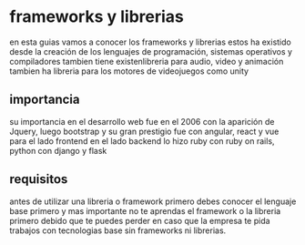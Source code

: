 # frameworks y librerias

en esta guias vamos a conocer los frameworks y librerias estos ha existido desde la creación de los lenguajes de programación, sistemas operativos y compiladores tambien tiene existenlibreria para audio, video y animación tambien ha libreria para los motores de videojuegos como unity

## importancia

su importancia en el desarrollo web fue en el 2006 con la aparición de Jquery, luego bootstrap y su gran prestigio fue con angular, react y vue para el lado frontend en el lado backend lo hizo ruby con ruby on rails, python con django y flask

## requisitos

antes de utilizar una libreria o framework primero debes conocer el lenguaje base primero y mas importante no te aprendas el framework o la libreria primero debido que te puedes perder en caso que la empresa te pida trabajos con tecnologias base sin frameworks ni librerias.
